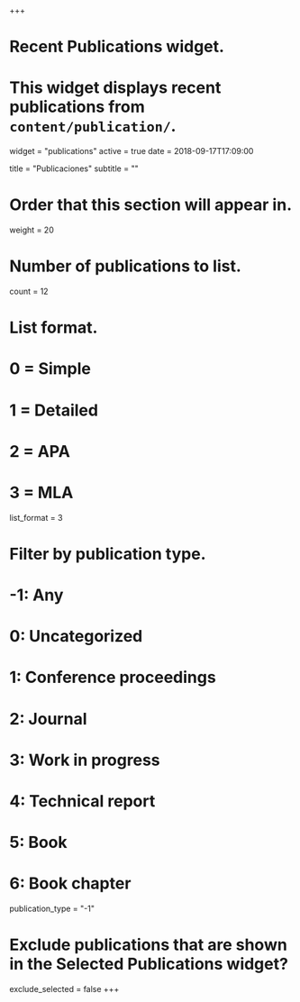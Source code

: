 +++
# Recent Publications widget.
# This widget displays recent publications from `content/publication/`.
widget = "publications"
active = true
date = 2018-09-17T17:09:00

title = "Publicaciones"
subtitle = ""

# Order that this section will appear in.
weight = 20

# Number of publications to list.
count = 12

# List format.
#   0 = Simple
#   1 = Detailed
#   2 = APA
#   3 = MLA
list_format = 3

# Filter by publication type.
# -1: Any
#  0: Uncategorized
#  1: Conference proceedings
#  2: Journal
#  3: Work in progress
#  4: Technical report
#  5: Book
#  6: Book chapter
publication_type = "-1"

# Exclude publications that are shown in the Selected Publications widget?
exclude_selected = false
+++
